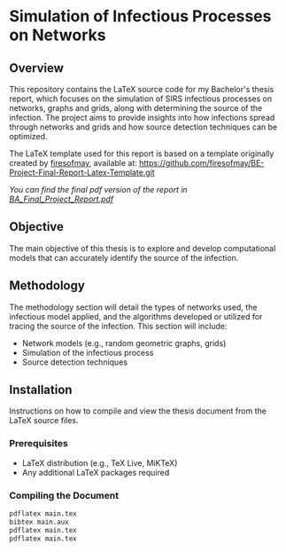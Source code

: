 # Simulation of Infectious Processes on Networks

## Overview
This repository contains the LaTeX source code for my Bachelor's thesis report, which focuses on the simulation of SIRS infectious processes on networks, graphs and grids, along with determining the source of the infection. The project aims to provide insights into how infections spread through networks and grids and how source detection techniques can be optimized.

The LaTeX template used for this report is based on a template originally created by [firesofmay](https://github.com/firesofmay), available at:
https://github.com/firesofmay/BE-Project-Final-Report-Latex-Template.git

*You can find the final pdf version of the report in [BA_Final_Project_Report.pdf](https://github.com/abdou-u/BA-Project-Final-Report/blob/master/BA_Final_Project_Report.pdf
)*

## Objective
The main objective of this thesis is to explore and develop computational models that can accurately identify the source of the infection.

## Methodology
The methodology section will detail the types of networks used, the infectious model applied, and the algorithms developed or utilized for tracing the source of the infection. This section will include:
- Network models (e.g., random geometric graphs, grids)
- Simulation of the infectious process
- Source detection techniques

## Installation
Instructions on how to compile and view the thesis document from the LaTeX source files.

### Prerequisites
- LaTeX distribution (e.g., TeX Live, MiKTeX)
- Any additional LaTeX packages required

### Compiling the Document
```bash
pdflatex main.tex
bibtex main.aux
pdflatex main.tex
pdflatex main.tex

